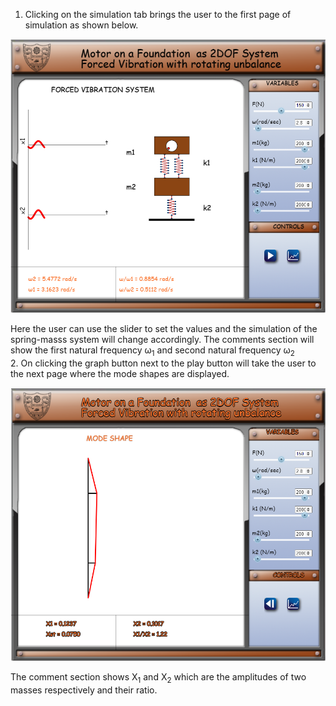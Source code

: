 1. Clicking on the simulation tab brings the user to the first page of simulation as shown below.
<center>

![](Images/1.png)
</center>
Here the user can use the slider to set the values and the simulation of the spring-masss system will change accordingly.
The comments section will show the first natural frequency &omega;<sub>1</sub> and second natural frequency &omega;<sub>2</sub>

<br>
2. On clicking the graph button next to the play button will take the user to the next page where the mode shapes are displayed.

<center>

![](Images/2.png)
</center>

The comment section shows X<sub>1</sub> and X<sub>2</sub> which are the amplitudes of two masses respectively and their ratio.
